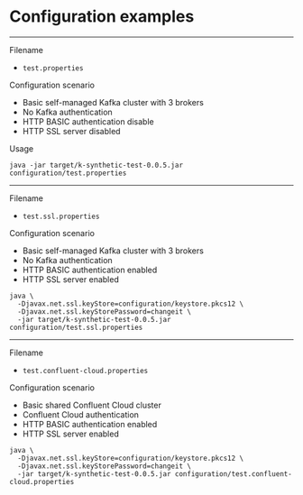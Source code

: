 # Configuration examples

----

Filename

- `test.properties`

Configuration scenario

- Basic self-managed Kafka cluster with 3 brokers
- No Kafka authentication
- HTTP BASIC authentication disable
- HTTP SSL server disabled

Usage

```shell
java -jar target/k-synthetic-test-0.0.5.jar configuration/test.properties 
```

---

Filename

- `test.ssl.properties`

Configuration scenario

- Basic self-managed Kafka cluster with 3 brokers
- No Kafka authentication
- HTTP BASIC authentication enabled
- HTTP SSL server enabled

```shell
java \
  -Djavax.net.ssl.keyStore=configuration/keystore.pkcs12 \
  -Djavax.net.ssl.keyStorePassword=changeit \
  -jar target/k-synthetic-test-0.0.5.jar configuration/test.ssl.properties 
```

---

Filename

- `test.confluent-cloud.properties`

Configuration scenario

- Basic shared Confluent Cloud cluster
- Confluent Cloud authentication
- HTTP BASIC authentication enabled
- HTTP SSL server enabled

```shell
java \
  -Djavax.net.ssl.keyStore=configuration/keystore.pkcs12 \
  -Djavax.net.ssl.keyStorePassword=changeit \
  -jar target/k-synthetic-test-0.0.5.jar configuration/test.confluent-cloud.properties 
```